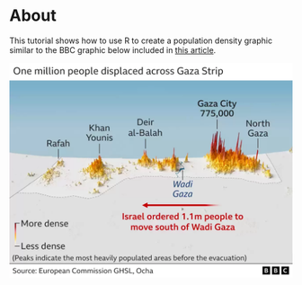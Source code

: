 # About

This tutorial shows how to use R to create a population density graphic similar to the BBC graphic below included in [this article](https://www.bbc.com/news/world-middle-east-20415675).

![](tutorials/gaza_population_density/bbc_gaza.png)
